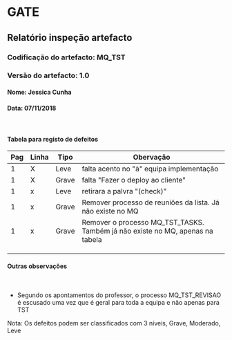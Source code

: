 # GATE
## Relatório inspeção artefacto
### Codificação do artefacto: MQ_TST
### Versão do artefacto: 1.0
#### Nome: Jessica Cunha
#### Data: 07/11/2018

</br>

#### Tabela para registo de defeitos
|Pag|Linha|Tipo|Obervação|
|---|--|---|---|
|1|X|Leve|falta acento no "à" equipa implementação|
|1|X|Grave| falta "Fazer o deploy ao cliente"                            |
|1|x|Leve| retirara a palvra "(check)"                                  |
|1|x|Grave| Remover processo de reuniões da lista. Já não existe no MQ   |
|1|x|Grave| Remover o processo MQ_TST_TASKS. Também já não existe no MQ, apenas na tabela |
||||                                                              |
||||                                                              |
||||                                                              |

#### Outras observações

</br>

- Segundo os apontamentos do professor, o processo MQ_TST_REVISAO é escusado uma vez que é geral para toda a equipa e não apenas para TST

Nota: Os defeitos podem ser classificados com 3 níveis, Grave, Moderado, Leve